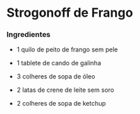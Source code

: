 # Strogonoff de Frango

### Ingredientes

- 1 quilo de peito de frango sem pele

- 1 tablete de cando de galinha

- 3 colheres de sopa de óleo

- 2 latas de crene de leite sem soro

- 2 colheres de sopa de ketchup

  